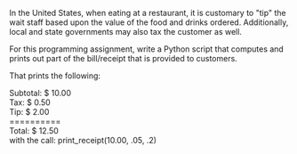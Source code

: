 In the United States, when eating at a restaurant, it is customary to "tip" the wait staff based upon the value of the food and drinks ordered.  Additionally, local and state governments may also tax the customer as well.  

For this programming assignment, write a  Python script that computes and prints out part of the bill/receipt that is provided to customers.
 

That prints the following:

Subtotal: $     10.00  
     Tax: $      0.50  
     Tip: $      2.00  
           ==========  
   Total: $     12.50  
with the call: print_receipt(10.00, .05, .2)
